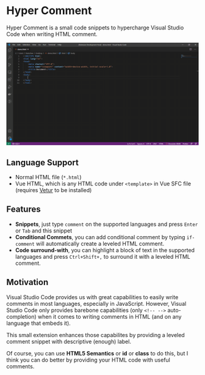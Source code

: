 # Hyper Comment

Hyper Comment is a small code snippets to hypercharge Visual Studio Code when writing HTML comment.

![Demo](assets/demo.gif)

## Language Support

- Normal HTML file (`*.html`)
- Vue HTML, which is any HTML code under `<template>` in Vue SFC file (requires [Vetur](https://marketplace.visualstudio.com/items?itemName=octref.vetur) to be installed)

## Features

- **Snippets**, just type `comment` on the supported languages and press `Enter` or `Tab` and this snippet
- **Conditional Commets**, you can add conditional comment by typing `if-comment`
will automatically create a leveled HTML comment.
- **Code surround-with**, you can highlight a block of text in the supported languages and press `Ctrl+Shift+,` to surround it with a leveled HTML comment.

## Motivation

Visual Studio Code provides us with great capabilities to easily write comments in most languages, especially in JavaScript. However, Visual Studio Code only provides barebone capabilities (only `<!-- -->` auto-completion) when it comes to writing comments in HTML (and on any language that embeds it).

This small extension enhances those capabilites by providing a leveled comment snippet with descriptive (enough) label.

Of course, you can use **HTML5 Semantics** or **id** or **class** to do this, but I think you can do better by providing your HTML code with useful comments.
